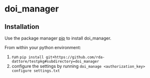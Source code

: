 # doi_manager

## Installation

Use the package manager [pip](https://pip.pypa.io/en/stable/) to install doi_manager.

From within your python environment:
1. run `pip install git+https://github.com/rda-dattore/testpkg#subdirectory=doi_manager`
2. configure the settings by running `doi_manage <authorization_key> configure settings.txt`
